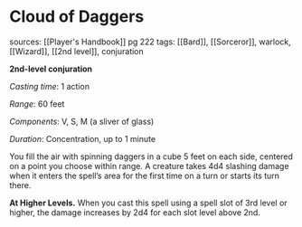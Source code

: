 # Cloud of Daggers
sources: [[Player's Handbook]] pg 222
tags: [[Bard]], [[Sorceror]], warlock, [[Wizard]], [[2nd level]], conjuration

**2nd-level conjuration**

*Casting time*: 1 action

*Range*: 60 feet

*Components*: V, S, M (a sliver of glass)

*Duration*: Concentration, up to 1 minute

You fill the air with spinning daggers in a cube 5 feet on each side, centered on a point you choose within range. A creature takes 4d4 slashing damage when it enters the spell’s area for the first time on a turn or starts its turn there. 

**At Higher Levels.** When you cast this spell using a spell slot of 3rd level or higher, the damage increases by 2d4 for each slot level above 2nd. 
